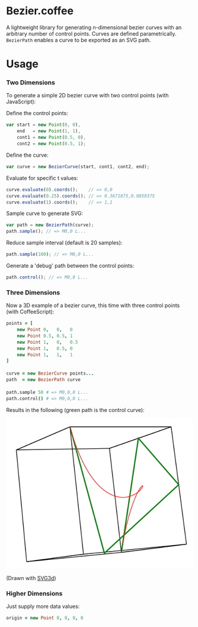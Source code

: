 Bezier.coffee
=====

A lightweight library for generating n-dimensional bezier curves with an arbitrary number of control points.
Curves are defined parametrically. `BezierPath` enables a curve to be exported as an SVG path.

Usage
=====

### Two Dimensions ###

To generate a simple 2D bezier curve with two control points (with JavaScript):

Define the control points:

```javascript
var start = new Point(0, 0),
    end   = new Point(1, 1),
    cont1 = new Point(0.5, 0),
    cont2 = new Point(0.5, 1);
```

Define the curve:

```javascript
var curve = new BezierCurve(start, cont1, cont2, end);
```

Evaluate for specific t values:

```javascript
curve.evaluate(0).coords();    // => 0,0
curve.evaluate(0.25).coords(); // => 0.3671875,0.0859375
curve.evaluate(1).coords();    // => 1,1
```

Sample curve to generate SVG:

```javascript		
var path = new BezierPath(curve);
path.sample(); // => M0,0 L...
```

Reduce sample interval (default is 20 samples):

```javascript		
path.sample(100); // => M0,0 L...
```

Generate a 'debug' path between the control points:

```javascript
path.control(); // => M0,0 L...
```

### Three Dimensions ###

Now a 3D example of a bezier curve, this time with three control points (with CoffeeScript):

```coffee
points = [
	new Point 0,   0,   0  
	new Point 0.5, 0.5, 1  
	new Point 1,   0,   0.5
	new Point 1,   0.5, 0  
	new Point 1,   1,   1  
]

curve = new BezierCurve points...
path  = new BezierPath curve

path.sample 50 # => M0,0,0 L...
path.control() # => M0,0,0 L...
```

Results in the following (green path is the control curve):

![3D bezier](/images/3d_bezier.png "A 3D bezier curve")

(Drawn with [SVG3d](https://code.google.com/p/svg3d/))

### Higher Dimensions ###

Just supply more data values:

```coffee
origin = new Point 0, 0, 0, 0
```
